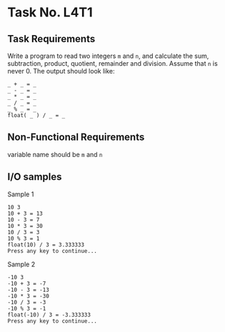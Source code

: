 # Task No. L4T1

## Task Requirements
Write a program to read two integers `m` and `n`, and calculate the sum, subtraction, product, quotient, remainder and division. Assume that `n` is never 0. The output should look like:
```
_ + _ = _
_ ‐ _ = _
_ * _ = _
_ / _ = _
_ % _ = _
float( _ ) / _ = _
```

## Non-Functional Requirements

variable name should be `m` and `n`

## I/O samples

Sample 1
```
10 3
10 + 3 = 13
10 - 3 = 7
10 * 3 = 30
10 / 3 = 3
10 % 3 = 1
float(10) / 3 = 3.333333
Press any key to continue...
```

Sample 2
```
-10 3
-10 + 3 = -7
-10 - 3 = -13
-10 * 3 = -30
-10 / 3 = -3
-10 % 3 = -1
float(-10) / 3 = -3.333333
Press any key to continue...
```
